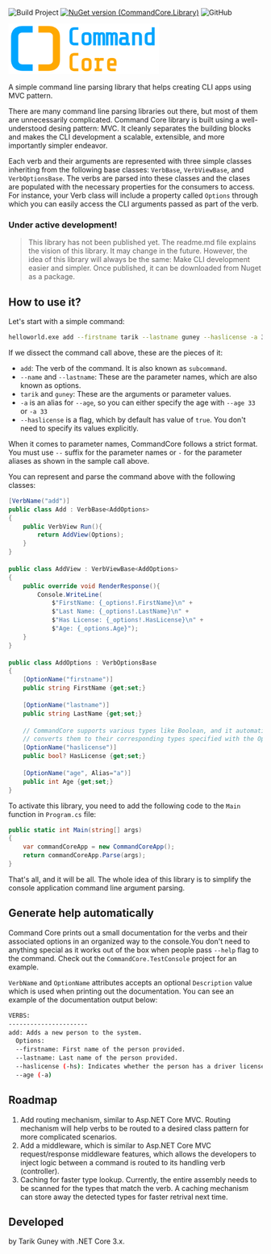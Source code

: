 ![Build Project](https://github.com/tarikguney/command-core/workflows/Build%20Project/badge.svg?branch=master)
[![NuGet version (CommandCore.Library)](https://img.shields.io/nuget/v/CommandCore.Library.svg)](https://www.nuget.org/packages/CommandCore.Library/)
![GitHub](https://img.shields.io/github/license/tarikguney/command-core)

<img src="./command-core-logo.png" height="100px"/>

A simple command line parsing library that helps creating CLI apps using MVC pattern.

There are many command line parsing libraries out there, but most of them are unnecessarily complicated. Command Core library is built using a well-understood desing pattern: MVC. It cleanly separates the building blocks and makes the CLI development a scalable, extensible, and more importantly simpler endeavor. 

Each verb and their arguments are represented with three simple classes inheriting from the following base classes: `VerbBase`, `VerbViewBase`, and `VerbOptionsBase`. The verbs are parsed into these classes and the clases are populated with the necessary properties for the consumers to access. For instance, your Verb class will include a property called `Options` through which you can easily access the CLI arguments passed as part of the verb.

### Under active development!
> This library has not been published yet. The readme.md file explains the vision of this library. It may change in the future. However, the idea of this library will always be the same: Make CLI development easier and simpler. Once published, it can be downloaded from Nuget as a package.


## How to use it?

Let's start with a simple command:

```bash
helloworld.exe add --firstname tarik --lastname guney --haslicense -a 33
```
If we dissect the command call above, these are the pieces of it:
- `add`: The verb of the command. It is also known as `subcommand`.
- `--name` and `--lastname`: These are the parameter names, which are also known as options. 
- `tarik` and `guney`: These are the arguments or parameter values.
- `-a` is an alias for `--age`, so you can either specify the age with `--age 33` or `-a 33`
- `--haslicense` is a flag, which by default has value of `true`. You don't need to specify its values explicitly.

When it comes to parameter names, CommandCore follows a strict format. You must use `--` suffix for the parameter names or `-` for the parameter aliases as shown in the sample call above. 

You can represent and parse the command above with the following classes:

```c#
[VerbName("add")]
public class Add : VerbBase<AddOptions>
{
    public VerbView Run(){
        return AddView(Options);
    }
}

public class AddView : VerbViewBase<AddOptions>
{
    public override void RenderResponse(){
        Console.WriteLine(
            $"FirstName: {_options!.FirstName}\n" +
            $"Last Name: {_options!.LastName}\n" +
            $"Has License: {_options!.HasLicense}\n" +
            $"Age: {_options.Age}");
    }
}

public class AddOptions : VerbOptionsBase
{
    [OptionName("firstname")]
    public string FirstName {get;set;}
    
    [OptionName("lastname")]
    public string LastName {get;set;}

    // CommandCore supports various types like Boolean, and it automatically
    // converts them to their corresponding types specified with the Options properties.
    [OptionName("haslicense")]
    public bool? HasLicense {get;set;}
    
    [OptionName("age", Alias="a")]
    public int Age {get;set;}
}
```

To activate this library, you need to add the following code to the `Main` function in `Program.cs` file:

```c#
public static int Main(string[] args)
{
    var commandCoreApp = new CommandCoreApp();
    return commandCoreApp.Parse(args);
}
```

That's all, and it will be all. The whole idea of this library is to simplify the console application command line argument parsing.

## Generate help automatically

Command Core prints out a small documentation for the verbs and their associated options in an organized way to the console.You don't need to anything special as it works out of the box when people pass `--help` flag to the command. Check out the `CommandCore.TestConsole` project for an example.

`VerbName` and `OptionName` attributes accepts an optional `Description` value which is used when printing out the documentation. You can see an example of the documentation output below:

```bash
VERBS:
----------------------
add: Adds a new person to the system.
  Options:
  --firstname: First name of the person provided.
  --lastname: Last name of the person provided.
  --haslicense (-hs): Indicates whether the person has a driver license
  --age (-a)

```

## Roadmap

1. Add routing mechanism, similar to Asp.NET Core MVC. Routing mechanism will help verbs to be routed to a desired class pattern for more complicated scenarios.
2. Add a middleware, which is similar to Asp.NET Core MVC request/response middleware features, which allows the developers to inject logic between a command is routed to its handling verb (controller).
3. Caching for faster type lookup. Currently, the entire assembly needs to be scanned for the types that match the verb. A caching mechanism can store away the detected types for faster retrival next time.
## Developed

by Tarik Guney with .NET Core 3.x.
